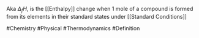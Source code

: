 Aka $\Delta_{f}H$, is the [[Enthalpy]] change when 1 mole of a compound is formed from its elements in their standard states under [[Standard Conditions]]

#Chemistry #Physical #Thermodynamics #Definition